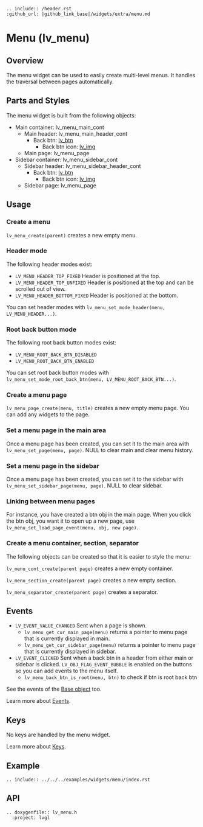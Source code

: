 ```eval_rst
.. include:: /header.rst
:github_url: |github_link_base|/widgets/extra/menu.md
```
# Menu (lv_menu)

## Overview
The menu widget can be used to easily create multi-level menus. It handles the traversal between pages automatically.

## Parts and Styles
The menu widget is built from the following objects:
- Main container: lv_menu_main_cont
  - Main header: lv_menu_main_header_cont
    - Back btn: [lv_btn](/widgets/core/btn)
      - Back btn icon: [lv_img](/widgets/core/img)
  - Main page: lv_menu_page
- Sidebar container: lv_menu_sidebar_cont
  - Sidebar header: lv_menu_sidebar_header_cont
    - Back btn: [lv_btn](/widgets/core/btn)
      - Back btn icon: [lv_img](/widgets/core/img)
  - Sidebar page: lv_menu_page

## Usage

### Create a menu
`lv_menu_create(parent)` creates a new empty menu.

### Header mode
The following header modes exist:
- `LV_MENU_HEADER_TOP_FIXED` Header is positioned at the top.
- `LV_MENU_HEADER_TOP_UNFIXED` Header is positioned at the top and can be scrolled out of view.
- `LV_MENU_HEADER_BOTTOM_FIXED` Header is positioned at the bottom.

You can set header modes with `lv_menu_set_mode_header(menu, LV_MENU_HEADER...)`.

### Root back button mode
The following root back button modes exist:
- `LV_MENU_ROOT_BACK_BTN_DISABLED`
- `LV_MENU_ROOT_BACK_BTN_ENABLED`

You can set root back button modes with `lv_menu_set_mode_root_back_btn(menu, LV_MENU_ROOT_BACK_BTN...)`.

### Create a menu page
`lv_menu_page_create(menu, title)` creates a new empty menu page.
You can add any widgets to the page.

### Set a menu page in the main area
Once a menu page has been created, you can set it to the main area with `lv_menu_set_page(menu, page)`. NULL to clear main and clear menu history.

### Set a menu page in the sidebar
Once a menu page has been created, you can set it to the sidebar with `lv_menu_set_sidebar_page(menu, page)`. NULL to clear sidebar.

### Linking between menu pages
For instance, you have created a btn obj in the main page. When you click the btn obj, you want it to open up a new page, use `lv_menu_set_load_page_event(menu, obj, new page)`.

### Create a menu container, section, separator
The following objects can be created so that it is easier to style the menu:

`lv_menu_cont_create(parent page)` creates a new empty container.

`lv_menu_section_create(parent page)` creates a new empty section.

`lv_menu_separator_create(parent page)` creates a separator.

## Events
- `LV_EVENT_VALUE_CHANGED` Sent when a page is shown.
  - `lv_menu_get_cur_main_page(menu)` returns a pointer to menu page that is currently displayed in main.
  - `lv_menu_get_cur_sidebar_page(menu)` returns a pointer to menu page that is currently displayed in sidebar.
- `LV_EVENT_CLICKED` Sent when a back btn in a header from either main or sidebar is clicked. `LV_OBJ_FLAG_EVENT_BUBBLE` is enabled on the buttons so you can add events to the menu itself.
  - `lv_menu_back_btn_is_root(menu, btn)` to check if btn is root back btn

See the events of the [Base object](/widgets/obj) too.

Learn more about [Events](/overview/event).

## Keys
No keys are handled by the menu widget.

Learn more about [Keys](/overview/indev).


## Example

```eval_rst
.. include:: ../../../examples/widgets/menu/index.rst
```

## API

```eval_rst
.. doxygenfile:: lv_menu.h
  :project: lvgl

```